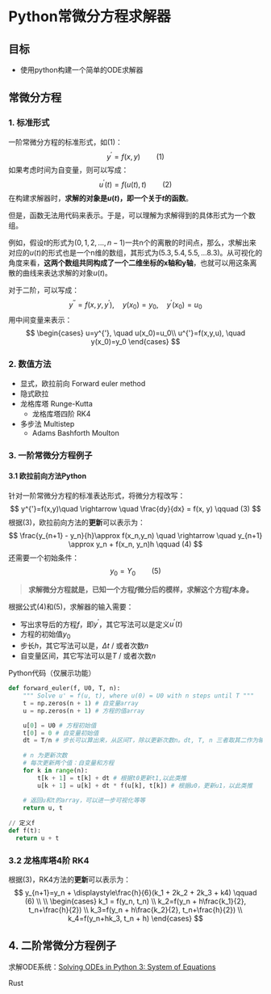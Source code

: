 # Python常微分方程求解器

## 目标

- 使用python构建一个简单的ODE求解器

## 常微分方程

### 1. 标准形式

一阶常微分方程的标准形式，如$(1)$：
$$
y^{'}=f(x,y) \qquad (1)
$$
如果考虑时间为自变量，则可以写成：
$$
u^{'}(t) = f(u(t),t) \qquad (2)
$$
在构建求解器时，**求解的对象是$u(t)$，即一个关于$t$的函数**。

但是，函数无法用代码来表示。于是，可以理解为求解得到的具体形式为一个数组。

例如，假设$t$的形式为$(0,1,2,...,n-1)$一共n个的离散的时间点，那么，求解出来对应的$u(t)$的形式也是一个n维的数组，其形式为$(5.3, 5.4, 5.5,...8.3)$。从可视化的角度来看，**这两个数组共同构成了一个二维坐标的x轴和y轴**，也就可以用这条离散的曲线来表达求解的对象$u(t$)。

对于二阶，可以写成：
$$
y^{''}=f(x,y,y^{'}), \quad y(x_0)=y_0, \quad y^{'}(x_0)=u_0
$$
用中间变量来表示：
$$
\begin{cases}
u=y^{'}, \quad u(x_0)=u_0\\
u^{'}=f(x,y,u), \quad y(x_0)=y_0
\end{cases}
$$


### 2. 数值方法

- 显式，欧拉前向 Forward euler method
- 隐式欧拉
- 龙格库塔 Runge-Kutta
  - 龙格库塔四阶 RK4
- 多步法 Multistep
  - Adams Bashforth Moulton


### 3. 一阶常微分方程例子

#### 3.1 欧拉前向方法Python

针对一阶常微分方程的标准表达形式，将微分方程改写：
$$
y^{'}=f(x,y)\quad \rightarrow \quad \frac{dy}{dx} = f(x, y) \qquad (3)
$$
根据$(3)$，欧拉前向方法的**更新**可以表示为：
$$
\frac{y_{n+1} - y_n}{h}\approx f(x_n,y_n) \quad \rightarrow \quad y_{n+1} \approx y_n + f(x_n, y_n)h \qquad (4)
$$
还需要一个初始条件：
$$
y_0 = Y_0 \qquad (5)
$$

> **求解微分方程就是，已知一个方程$f$微分后的模样，求解这个方程$f$本身。**

根据公式$(4)$和(5)，求解器的输入需要：

- 写出求导后的方程$f$，即$y^{'}$，其它写法可以是定义$u^{'}(t)$
- 方程的初始值$y_0$
- 步长$h$，其它写法可以是，$\Delta t$ / 或者次数$n$
- 自变量区间，其它写法可以是$T$ / 或者次数$n$

Python代码（仅展示功能）

```python
def forward_euler(f, U0, T, n):
    """ Solve u' = f(u, t), where u(0) = U0 with n steps until T """
    t = np.zeros(n + 1) # 自变量array
    u = np.zeros(n + 1) # 方程的值array

    u[0] = U0 # 方程初始值
    t[0] = 0 # 自变量初始值
    dt = T/n # 步长可以算出来，从区间T，除以更新次数n。dt, T, n 三者取其二作为输入即可。
    
    # n 为更新次数
    # 每次更新两个值：自变量和方程
    for k in range(n):
        t[k + 1] = t[k] + dt # 根据t0更新t1,以此类推
        u[k + 1] = u[k] + dt * f(u[k], t[k]) # 根据u0，更新u1，以此类推
        
    # 返回u和t的array，可以进一步可视化等等
    return u, t
  
// 定义f
def f(t):
  return u + t
```



### 3.2 龙格库塔4阶 RK4

根据$(3)$，RK4方法的**更新**可以表示为：
$$
y_{n+1}=y_n + \displaystyle\frac{h}{6}(k_1 + 2k_2 + 2k_3 + k4) \qquad (6)
\\
\\
\begin{cases}
k_1 = f(y_n, t_n)
\\
k_2=f(y_n + h\frac{k_1}{2}, t_n+\frac{h}{2})
\\
k_3=f(y_n + h\frac{k_2}{2}, t_n+\frac{h}{2})
\\
k_4=f(y_n+hk_3, t_n + h)
\end{cases}
$$

## 4. 二阶常微分方程例子

求解ODE系统：[Solving ODEs in Python 3: System of Equations](https://www.youtube.com/watch?v=ycxg3snaJZE)

Rust